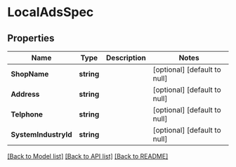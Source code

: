 # LocalAdsSpec

## Properties
Name | Type | Description | Notes
------------ | ------------- | ------------- | -------------
**ShopName** | **string** |  | [optional] [default to null]
**Address** | **string** |  | [optional] [default to null]
**Telphone** | **string** |  | [optional] [default to null]
**SystemIndustryId** | **string** |  | [optional] [default to null]

[[Back to Model list]](../README.md#documentation-for-models) [[Back to API list]](../README.md#documentation-for-api-endpoints) [[Back to README]](../README.md)



